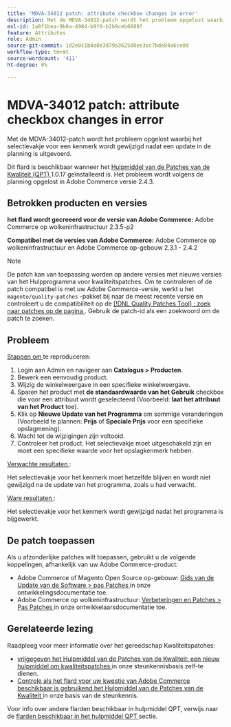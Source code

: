```yaml
---
title: 'MDVA-34012 patch: attribute checkbox changes in error'
description: Met de MDVA-34012-patch wordt het probleem opgelost waarbij het selectievakje voor een kenmerk wordt gewijzigd nadat een update in de planning is uitgevoerd.
exl-id: 1a8f1bea-9b6a-4984-b9f0-b2b9ceb6688f
feature: Attributes
role: Admin
source-git-commit: 1d2e0c1b4a8e3d79a362500ee3ec7bde84a6ce0d
workflow-type: tm+mt
source-wordcount: '411'
ht-degree: 0%

---
```


# MDVA-34012 patch: attribute checkbox changes in error

Met de MDVA-34012-patch wordt het probleem opgelost waarbij het selectievakje voor een kenmerk wordt gewijzigd nadat een update in de planning is uitgevoerd.

Dit flard is beschikbaar wanneer het [ Hulpmiddel van de Patches van de Kwaliteit (QPT) ](https://devdocs.magento.com/guides/v2.4/comp-mgr/patching.html#mqp) 1.0.17 geïnstalleerd is. Het probleem wordt volgens de planning opgelost in Adobe Commerce versie 2.4.3.

## Betrokken producten en versies

**het flard wordt gecreeerd voor de versie van Adobe Commerce:** Adobe Commerce op wolkeninfrastructuur 2.3.5-p2

**Compatibel met de versies van Adobe Commerce:** Adobe Commerce op wolkeninfrastructuur en Adobe Commerce op-gebouw 2.3.1 - 2.4.2

>[!NOTE]
>
>De patch kan van toepassing worden op andere versies met nieuwe versies van het Hulpprogramma voor kwaliteitspatches. Om te controleren of de patch compatibel is met uw Adobe Commerce-versie, werkt u het `magento/quality-patches` -pakket bij naar de meest recente versie en controleert u de compatibiliteit op de [[!DNL Quality Patches Tool] : zoek naar patches op de pagina ](https://devdocs.magento.com/quality-patches/tool.html#patch-grid) . Gebruik de patch-id als een zoekwoord om de patch te zoeken.

## Probleem

<u> Stappen om </u> te reproduceren:

1. Login aan Admin en navigeer aan **Catalogus > Producten**.
1. Bewerk een eenvoudig product.
1. Wijzig de winkelweergave in een specifieke winkelweergave.
1. Sparen het product met **de standaardwaarde van het Gebruik** checkbox die voor een attribuut wordt geselecteerd (Voorbeeld: **laat het attribuut van het Product** toe).
1. Klik op **Nieuwe Update van het Programma** om sommige veranderingen (Voorbeeld te plannen: **Prijs** of **Speciale Prijs** voor een specifieke opslagmening).
1. Wacht tot de wijzigingen zijn voltooid.
1. Controleer het product. Het selectievakje moet uitgeschakeld zijn en moet een specifieke waarde voor het opslagkenmerk hebben.

<u> Verwachte resultaten </u>:

Het selectievakje voor het kenmerk moet hetzelfde blijven en wordt niet gewijzigd na de update van het programma, zoals u had verwacht.

<u> Ware resultaten </u>:

Het selectievakje voor het kenmerk wordt gewijzigd nadat het programma is bijgewerkt.

## De patch toepassen

Als u afzonderlijke patches wilt toepassen, gebruikt u de volgende koppelingen, afhankelijk van uw Adobe Commerce-product:

* Adobe Commerce of Magento Open Source op-gebouw: [ Gids van de Update van de Software > pas Patches ](https://devdocs.magento.com/guides/v2.4/comp-mgr/patching/mqp.html) in onze ontwikkelingsdocumentatie toe.
* Adobe Commerce op wolkeninfrastructuur: [ Verbeteringen en Patches > Pas Patches ](https://devdocs.magento.com/cloud/project/project-patch.html) in onze ontwikkelaarsdocumentatie toe.

## Gerelateerde lezing

Raadpleeg voor meer informatie over het gereedschap Kwaliteitspatches:

* [ vrijgegeven het Hulpmiddel van de Patches van de Kwaliteit: een nieuw hulpmiddel om kwaliteitspatches ](/help/announcements/adobe-commerce-announcements/magento-quality-patches-released-new-tool-to-self-serve-quality-patches.md) in onze steunkennisbasis zelf-te dienen.
* [ Controle als het flard voor uw kwestie van Adobe Commerce beschikbaar is gebruikend het Hulpmiddel van de Patches van de Kwaliteit ](/help/support-tools/patches-available-in-qpt-tool/check-patch-for-magento-issue-with-magento-quality-patches.md) in onze basis van de steunkennis.

Voor info over andere flarden beschikbaar in hulpmiddel QPT, verwijs naar de [ flarden beschikbaar in het hulpmiddel QPT ](https://support.magento.com/hc/en-us/sections/360010506631-Patches-available-in-QPT-tool-) sectie.
